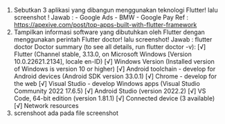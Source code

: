 1. Sebutkan 3 aplikasi yang dibangun menggunakan teknologi Flutter! lalu screenshot !
    Jawab : - Google Ads
            - BMW
            - Google Pay
Ref : https://apexive.com/post/top-apps-built-with-flutter-framework 
2. Tampilkan informasi software yang dibutuhkan oleh Flutter dengan menggunakan perintah Flutter doctor! lalu screenshot!
    Jawab : flutter doctor
        Doctor summary (to see all details, run flutter doctor -v):
        [√] Flutter (Channel stable, 3.13.0, on Microsoft Windows [Version 10.0.22621.2134], locale en-ID)
        [√] Windows Version (Installed version of Windows is version 10 or higher)
        [√] Android toolchain - develop for Android devices (Android SDK version 33.0.1)
        [√] Chrome - develop for the web
        [√] Visual Studio - develop Windows apps (Visual Studio Community 2022 17.6.5)
        [√] Android Studio (version 2022.2)
        [√] VS Code, 64-bit edition (version 1.81.1)
        [√] Connected device (3 available)
        [√] Network resources
3. screnshoot ada pada file screenshot